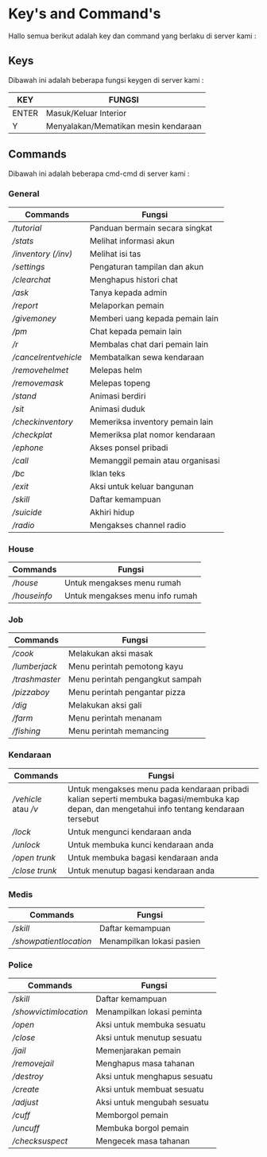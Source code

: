 # Key's and Command's

Hallo semua berikut adalah key dan command yang berlaku di server kami :

## Keys

Dibawah ini adalah beberapa fungsi keygen di server kami :

| KEY   | FUNGSI                               |
| ----- | ------------------------------------ |
| ENTER | Masuk/Keluar Interior                |
| Y     | Menyalakan/Mematikan mesin kendaraan |

## Commands

Dibawah ini adalah beberapa cmd-cmd di server kami :

### General

| Commands             | Fungsi                           |
| -------------------- | -------------------------------- |
| _/tutorial_          | Panduan bermain secara singkat   |
| _/stats_             | Melihat informasi akun           |
| _/inventory (/inv)_  | Melihat isi tas                  |
| _/settings_          | Pengaturan tampilan dan akun     |
| _/clearchat_         | Menghapus histori chat           |
| _/ask_               | Tanya kepada admin               |
| _/report_            | Melaporkan pemain                |
| _/givemoney_         | Memberi uang kepada pemain lain  |
| _/pm_                | Chat kepada pemain lain          |
| _/r_                 | Membalas chat dari pemain lain   |
| _/cancelrentvehicle_ | Membatalkan sewa kendaraan       |
| _/removehelmet_      | Melepas helm                     |
| _/removemask_        | Melepas topeng                   |
| _/stand_             | Animasi berdiri                  |
| _/sit_               | Animasi duduk                    |
| _/checkinventory_    | Memeriksa inventory pemain lain  |
| _/checkplat_         | Memeriksa plat nomor kendaraan   |
| _/ephone_            | Akses ponsel pribadi             |
| _/call_              | Memanggil pemain atau organisasi |
| _/bc_                | Iklan teks                       |
| _/exit_              | Aksi untuk keluar bangunan       |
| _/skill_             | Daftar kemampuan                 |
| _/suicide_           | Akhiri hidup                     |
| _/radio_             | Mengakses channel radio          |

### House

| Commands     | Fungsi                          |
| ------------ | ------------------------------- |
| _/house_     | Untuk mengakses menu rumah      |
| _/houseinfo_ | Untuk mengakses menu info rumah |

### Job

| Commands       | Fungsi                          |
| -------------- | ------------------------------- |
| _/cook_        | Melakukan aksi masak            |
| _/lumberjack_  | Menu perintah pemotong kayu     |
| _/trashmaster_ | Menu perintah pengangkut sampah |
| _/pizzaboy_    | Menu perintah pengantar pizza   |
| _/dig_         | Melakukan aksi gali             |
| _/farm_        | Menu perintah menanam           |
| _/fishing_     | Menu perintah memancing         |

### Kendaraan

| Commands             | Fungsi                                                                                                                                      |
| -------------------- | ------------------------------------------------------------------------------------------------------------------------------------------- |
| _/vehicle_ atau _/v_ | Untuk mengakses menu pada kendaraan pribadi kalian seperti membuka bagasi/membuka kap depan, dan mengetahui info tentang kendaraan tersebut |
| _/lock_              | Untuk mengunci kendaraan anda                                                                                                               |
| _/unlock_            | Untuk membuka kunci kendaraan anda                                                                                                          |
| _/open trunk_        | Untuk membuka bagasi kendaraan anda                                                                                                         |
| _/close trunk_       | Untuk menutup bagasi kendaraan anda                                                                                                         |

### Medis

| Commands               | Fungsi                    |
| ---------------------- | ------------------------- |
| _/skill_               | Daftar kemampuan          |
| _/showpatientlocation_ | Menampilkan lokasi pasien |

### Police

| Commands              | Fungsi                       |
| --------------------- | ---------------------------- |
| _/skill_              | Daftar kemampuan             |
| _/showvictimlocation_ | Menampilkan lokasi peminta   |
| _/open_               | Aksi untuk membuka sesuatu   |
| _/close_              | Aksi untuk menutup sesuatu   |
| _/jail_               | Memenjarakan pemain          |
| _/removejail_         | Menghapus masa tahanan       |
| _/destroy_            | Aksi untuk menghapus sesuatu |
| _/create_             | Aksi untuk membuat sesuatu   |
| _/adjust_             | Aksi untuk mengubah sesuatu  |
| _/cuff_               | Memborgol pemain             |
| _/uncuff_             | Membuka borgol pemain        |
| _/checksuspect_       | Mengecek masa tahanan        |
